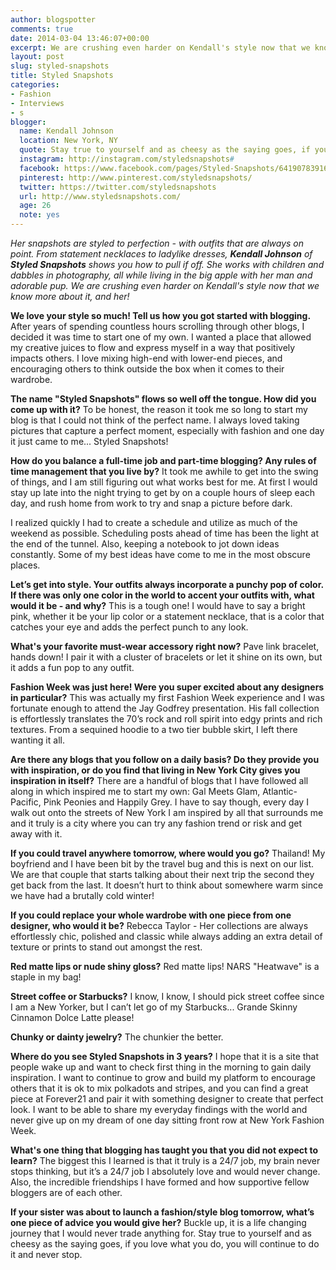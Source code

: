 ```yaml
---
author: blogspotter
comments: true
date: 2014-03-04 13:46:07+00:00
excerpt: We are crushing even harder on Kendall's style now that we know more about it, and her!
layout: post
slug: styled-snapshots
title: Styled Snapshots
categories:
- Fashion
- Interviews
- s
blogger:
  name: Kendall Johnson
  location: New York, NY
  quote: Stay true to yourself and as cheesy as the saying goes, if you love what you do, you will continue to do it and never stop.
  instagram: http://instagram.com/styledsnapshots#
  facebook: https://www.facebook.com/pages/Styled-Snapshots/641907839162916?ref=hl
  pinterest: http://www.pinterest.com/styledsnapshots/
  twitter: https://twitter.com/styledsnapshots
  url: http://www.styledsnapshots.com/
  age: 26
  note: yes
---
```


_Her snapshots are styled to perfection - with outfits that are always on point. From statement necklaces to ladylike dresses, **Kendall Johnson** of **Styled Snapshots** shows you how to pull if off. She works with children and dabbles in photography, all while living in the big apple with her man and adorable pup. We are crushing even harder on Kendall's style now that we know more about it, and her!_

**We love your style so much! Tell us how you got started with blogging.** After years of spending countless hours scrolling through other blogs, I decided it was time to start one of my own. I wanted a place that allowed my creative juices to flow and express myself in a way that positively impacts others. I love mixing high-end with lower-end pieces, and encouraging others to think outside the box when it comes to their wardrobe.

**The name "Styled Snapshots" flows so well off the tongue. How did you come up with it?** To be honest, the reason it took me so long to start my blog is that I could not think of the perfect name. I always loved taking pictures that capture a perfect moment, especially with fashion and one day it just came to me... Styled Snapshots!

**How do you balance a full-time job and part-time blogging? Any rules of time management that you live by?** It took me awhile to get into the swing of things, and I am still figuring out what works best for me. At first I would stay up late into the night trying to get by on a couple hours of sleep each day, and rush home from work to try and snap a picture before dark.

I realized quickly I had to create a schedule and utilize as much of the weekend as possible. Scheduling posts ahead of time has been the light at the end of the tunnel. Also, keeping a notebook to jot down ideas constantly. Some of my best ideas have come to me in the most obscure places.

**Let’s get into style. Your outfits always incorporate a punchy pop of color. If there was only one color in the world to accent your outfits with, what would it be - and why?** This is a tough one! I would have to say a bright pink, whether it be your lip color or a statement necklace, that is a color that catches your eye and adds the perfect punch to any look.

**What's your favorite must-wear accessory right now?** Pave link bracelet, hands down! I pair it with a cluster of bracelets or let it shine on its own, but it adds a fun pop to any outfit.

**Fashion Week was just here! Were you super excited about any designers in particular?** This was actually my first Fashion Week experience and I was fortunate enough to attend the Jay Godfrey presentation. His fall collection is effortlessly translates the 70’s rock and roll spirit into edgy prints and rich textures. From a sequined hoodie to a two tier bubble skirt, I left there wanting it all.

**Are there any blogs that you follow on a daily basis? Do they provide you with inspiration, or do you find that living in New York City gives you inspiration in itself?** There are a handful of blogs that I have followed all along in which inspired me to start my own: Gal Meets Glam, Atlantic-Pacific, Pink Peonies and Happily Grey. I have to say though, every day I walk out onto the streets of New York I am inspired by all that surrounds me and it truly is a city where you can try any fashion trend or risk and get away with it.

**If you could travel anywhere tomorrow, where would you go?** Thailand! My boyfriend and I have been bit by the travel bug and this is next on our list. We are that couple that starts talking about their next trip the second they get back from the last. It doesn’t hurt to think about somewhere warm since we have had a brutally cold winter!

**If you could replace your whole wardrobe with one piece from one designer, who would it be?** Rebecca Taylor - Her collections are always effortlessly chic, polished and classic while always adding an extra detail of texture or prints to stand out amongst the rest.

**Red matte lips or nude shiny gloss?** Red matte lips! NARS "Heatwave" is a staple in my bag!

**Street coffee or Starbucks?** I know, I know, I should pick street coffee since I am a New Yorker, but I can’t let go of my Starbucks... Grande Skinny Cinnamon Dolce Latte please!

**Chunky or dainty jewelry?** The chunkier the better.

**Where do you see Styled Snapshots in 3 years?** I hope that it is a site that people wake up and want to check first thing in the morning to gain daily inspiration. I want to continue to grow and build my platform to encourage others that it is ok to mix polkadots and stripes, and you can find a great piece at Forever21 and pair it with something designer to create that perfect look. I want to be able to share my everyday findings with the world and never give up on my dream of one day sitting front row at New York Fashion Week.

**What's one thing that blogging has taught you that you did not expect to learn?** The biggest this I learned is that it truly is a 24/7 job, my brain never stops thinking, but it’s a 24/7 job I absolutely love and would never change. Also, the incredible friendships I have formed and how supportive fellow bloggers are of each other.

**If your sister was about to launch a fashion/style blog tomorrow, what’s one piece of advice you would give her?** Buckle up, it is a life changing journey that I would never trade anything for. Stay true to yourself and as cheesy as the saying goes, if you love what you do, you will continue to do it and never stop.
